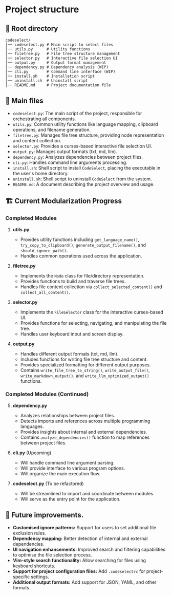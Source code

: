 # Project structure

## 📂 Root directory

```
codeselect/
│── codeselect.py # Main script to select files
│── utils.py      # Utility functions
│── filetree.py   # File tree structure management
│── selector.py   # Interactive file selection UI
│── output.py     # Output format management
│── dependency.py # Dependency analysis (WIP)
│── cli.py        # Command line interface (WIP)
│── install.sh    # Installation script
│── uninstall.sh  # Uninstall script
│── README.md     # Project documentation file
```

## 📄 Main files

- `codeselect.py`: The main script of the project, responsible for orchestrating all components.
- `utils.py`: Common utility functions like language mapping, clipboard operations, and filename generation.
- `filetree.py`: Manages file tree structure, providing node representation and content collection.
- `selector.py`: Provides a curses-based interactive file selection UI.
- `output.py`: Manages output formats (txt, md, llm).
- `dependency.py`: Analyzes dependencies between project files.
- `cli.py`: Handles command line arguments processing.
- `install.sh`: Shell script to install `CodeSelect`, placing the executable in the user's home directory.
- `uninstall.sh`: Shell script to uninstall `CodeSelect` from the system.
- `README.md`: A document describing the project overview and usage.

## 🏗 Current Modularization Progress

### Completed Modules

1. **utils.py**
   - Provides utility functions including `get_language_name()`, `try_copy_to_clipboard()`, `generate_output_filename()`, and `should_ignore_path()`.
   - Handles common operations used across the application.

2. **filetree.py**
   - Implements the `Node` class for file/directory representation.
   - Provides functions to build and traverse file trees.
   - Handles file content collection via `collect_selected_content()` and `collect_all_content()`.

3. **selector.py**
   - Implements the `FileSelector` class for the interactive curses-based UI.
   - Provides functions for selecting, navigating, and manipulating the file tree.
   - Handles user keyboard input and screen display.

4. **output.py**
   - Handles different output formats (txt, md, llm).
   - Includes functions for writing file tree structure and content.
   - Provides specialized formatting for different output purposes.
   - Contains `write_file_tree_to_string()`, `write_output_file()`, `write_markdown_output()`, and `write_llm_optimized_output()` functions.

### Completed Modules (Continued)

5. **dependency.py**
   - Analyzes relationships between project files.
   - Detects imports and references across multiple programming languages.
   - Provides insights about internal and external dependencies.
   - Contains `analyze_dependencies()` function to map references between project files.

6. **cli.py** (Upcoming)
   - Will handle command line argument parsing.
   - Will provide interface to various program options.
   - Will organize the main execution flow.

7. **codeselect.py** (To be refactored)
   - Will be streamlined to import and coordinate between modules.
   - Will serve as the entry point for the application.

## 📑 Future improvements.

- **Customised ignore patterns:** Support for users to set additional file exclusion rules.
- **Dependency mapping:** Better detection of internal and external dependencies.
- **UI navigation enhancements:** Improved search and filtering capabilities to optimise the file selection process.
- **Vim-style search functionality:** Allow searching for files using keyboard shortcuts.
- **Support for project configuration files:** Add `.codeselectrc` for project-specific settings.
- **Additional output formats:** Add support for JSON, YAML, and other formats.